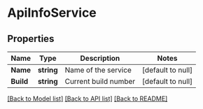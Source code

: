 # ApiInfoService

## Properties
Name | Type | Description | Notes
------------ | ------------- | ------------- | -------------
**Name** | **string** | Name of the service | [default to null]
**Build** | **string** | Current build number | [default to null]

[[Back to Model list]](../README.md#documentation-for-models) [[Back to API list]](../README.md#documentation-for-api-endpoints) [[Back to README]](../README.md)

